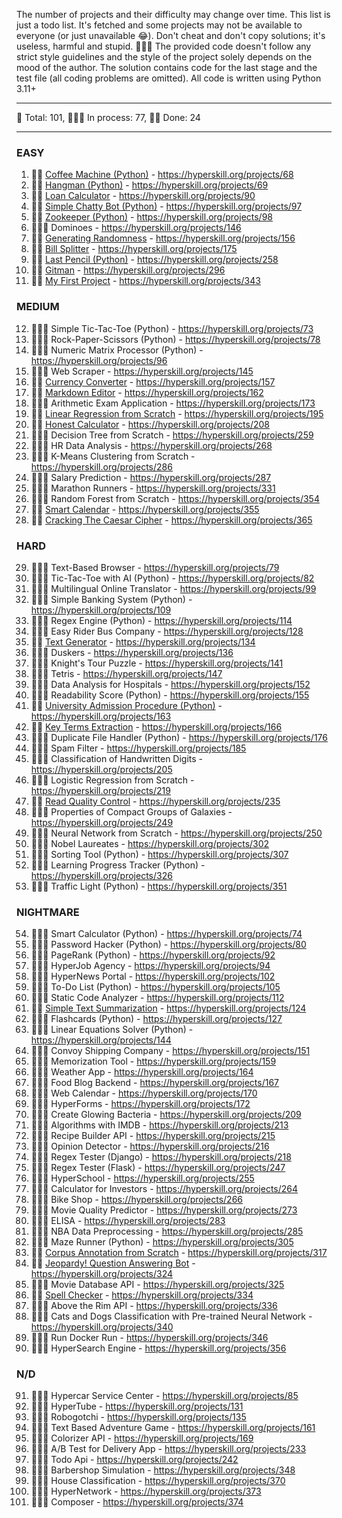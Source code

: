 The number of projects and their difficulty may change over time.
This list is just a todo list. It's fetched and some projects may not be available to everyone (or just unavailable 😂).
Don't cheat and don't copy solutions; it's useless, harmful and stupid. 🤦🏼‍♂️
The provided code doesn't follow any strict style guidelines and the style of the project solely depends on the mood of the author.
The solution contains code for the last stage and the test file (all coding problems are omitted).
All code is written using Python 3.11+

---

🐍 Total: 101, 👷🏼‍♂️ In process: 77, 🐱‍👤 Done: 24

---

### EASY
1) 🐱‍👤 [Coffee Machine (Python)](https://github.com/syyynth/hyperskill/tree/main/python/0068%20-%20Coffee%20Machine%20(Python)) - https://hyperskill.org/projects/68
2) 🐱‍👤 [Hangman (Python)](https://github.com/syyynth/hyperskill/tree/main/python/0069%20-%20Hangman%20(Python)) - https://hyperskill.org/projects/69
3) 🐱‍👤 [Loan Calculator](https://github.com/syyynth/hyperskill/tree/main/python/0090%20-%20Loan%20Calculator) - https://hyperskill.org/projects/90
4) 🐱‍👤 [Simple Chatty Bot (Python)](https://github.com/syyynth/hyperskill/tree/main/python/0097%20-%20Simple%20Chatty%20Bot%20(Python)) - https://hyperskill.org/projects/97
5) 🐱‍👤 [Zookeeper (Python)](https://github.com/syyynth/hyperskill/tree/main/python/0098%20-%20Zookeeper%20(Python)) - https://hyperskill.org/projects/98
6) 👷🏼‍♂️ Dominoes - https://hyperskill.org/projects/146
7) 🐱‍👤 [Generating Randomness](https://github.com/syyynth/hyperskill/tree/main/python/0156%20-%20Generating%20Randomness) - https://hyperskill.org/projects/156
8) 🐱‍👤 [Bill Splitter](https://github.com/syyynth/hyperskill/tree/main/python/0175%20-%20Bill%20Splitter) - https://hyperskill.org/projects/175
9) 🐱‍👤 [Last Pencil (Python)](https://github.com/syyynth/hyperskill/tree/main/python/0258%20-%20Last%20Pencil) - https://hyperskill.org/projects/258
10) 🐱‍👤 [Gitman](https://github.com/syyynth/hyperskill/tree/main/python/0296%20-%20Gitman) - https://hyperskill.org/projects/296
11) 🐱‍👤 [My First Project](https://github.com/syyynth/hyperskill/tree/main/python/0343%20-%20My%20First%20Project) - https://hyperskill.org/projects/343

### MEDIUM
12) 👷🏼‍♂️ Simple Tic-Tac-Toe (Python) - https://hyperskill.org/projects/73
13) 👷🏼‍♂️ Rock-Paper-Scissors (Python) - https://hyperskill.org/projects/78
14) 👷🏼‍♂️ Numeric Matrix Processor (Python) - https://hyperskill.org/projects/96
15) 👷🏼‍♂️ Web Scraper - https://hyperskill.org/projects/145
16) 🐱‍👤 [Currency Converter](https://github.com/syyynth/hyperskill/tree/main/python/0157%20-%20Currency%20Converter) - https://hyperskill.org/projects/157
17) 🐱‍👤 [Markdown Editor](https://github.com/syyynth/hyperskill/tree/main/python/0162%20-%20Markdown%20Editor) - https://hyperskill.org/projects/162
18) 👷🏼‍♂️ Arithmetic Exam Application - https://hyperskill.org/projects/173
19) 🐱‍👤 [Linear Regression from Scratch](https://github.com/syyynth/hyperskill/tree/main/python/0195%20-%20Linear%20Regression%20from%20Scratch) - https://hyperskill.org/projects/195
20) 🐱‍👤 [Honest Calculator](https://github.com/syyynth/hyperskill/tree/main/python/0208%20-%20Honest%20Calculator) - https://hyperskill.org/projects/208
21) 👷🏼‍♂️ Decision Tree from Scratch - https://hyperskill.org/projects/259
22) 👷🏼‍♂️ HR Data Analysis - https://hyperskill.org/projects/268
23) 👷🏼‍♂️ K-Means Clustering from Scratch - https://hyperskill.org/projects/286
24) 👷🏼‍♂️ Salary Prediction - https://hyperskill.org/projects/287
25) 👷🏼‍♂️ Marathon Runners - https://hyperskill.org/projects/331
26) 👷🏼‍♂️ Random Forest from Scratch - https://hyperskill.org/projects/354
27) 🐱‍👤 [Smart Calendar](https://github.com/syyynth/hyperskill/tree/main/python/0355%20-%20Smart%20Calendar) - https://hyperskill.org/projects/355
28) 🐱‍👤 [Cracking The Caesar Cipher](https://github.com/syyynth/hyperskill/tree/main/python/0365%20-%20Cracking%20The%20Caesar%20Cipher) - https://hyperskill.org/projects/365

### HARD
29) 👷🏼‍♂️ Text-Based Browser - https://hyperskill.org/projects/79
30) 👷🏼‍♂️ Tic-Tac-Toe with AI (Python) - https://hyperskill.org/projects/82
31) 👷🏼‍♂️ Multilingual Online Translator - https://hyperskill.org/projects/99
32) 👷🏼‍♂️ Simple Banking System (Python) - https://hyperskill.org/projects/109
33) 👷🏼‍♂️ Regex Engine (Python) - https://hyperskill.org/projects/114
34) 👷🏼‍♂️ Easy Rider Bus Company - https://hyperskill.org/projects/128
35) 🐱‍👤 [Text Generator](https://github.com/syyynth/hyperskill/tree/main/python/0134%20-%20Text%20Generator) - https://hyperskill.org/projects/134
36) 👷🏼‍♂️ Duskers - https://hyperskill.org/projects/136
37) 👷🏼‍♂️ Knight's Tour Puzzle - https://hyperskill.org/projects/141
38) 👷🏼‍♂️ Tetris - https://hyperskill.org/projects/147
39) 👷🏼‍♂️ Data Analysis for Hospitals - https://hyperskill.org/projects/152
40) 👷🏼‍♂️ Readability Score (Python) - https://hyperskill.org/projects/155
41) 🐱‍👤 [University Admission Procedure (Python)](https://github.com/syyynth/hyperskill/tree/main/python/0163%20-%20University%20Admission%20Procedure%20(Python)) - https://hyperskill.org/projects/163
42) 🐱‍👤 [Key Terms Extraction](https://github.com/syyynth/hyperskill/tree/main/python/0166%20-%20Key%20Terms%20Extraction) - https://hyperskill.org/projects/166
43) 👷🏼‍♂️ Duplicate File Handler (Python) - https://hyperskill.org/projects/176
44) 👷🏼‍♂️ Spam Filter - https://hyperskill.org/projects/185
45) 👷🏼‍♂️ Classification of Handwritten Digits - https://hyperskill.org/projects/205
46) 👷🏼‍♂️ Logistic Regression from Scratch - https://hyperskill.org/projects/219
47) 🐱‍👤 [Read Quality Control](https://github.com/syyynth/hyperskill/tree/main/python/0235%20-%20Read%20Quality%20Control) - https://hyperskill.org/projects/235
48) 👷🏼‍♂️ Properties of Compact Groups of Galaxies - https://hyperskill.org/projects/249
49) 👷🏼‍♂️ Neural Network from Scratch - https://hyperskill.org/projects/250
50) 👷🏼‍♂️ Nobel Laureates - https://hyperskill.org/projects/302
51) 👷🏼‍♂️ Sorting Tool (Python) - https://hyperskill.org/projects/307
52) 👷🏼‍♂️ Learning Progress Tracker (Python) - https://hyperskill.org/projects/326
53) 👷🏼‍♂️ Traffic Light (Python) - https://hyperskill.org/projects/351

### NIGHTMARE
54) 👷🏼‍♂️ Smart Calculator (Python) - https://hyperskill.org/projects/74
55) 👷🏼‍♂️ Password Hacker (Python) - https://hyperskill.org/projects/80
56) 👷🏼‍♂️ PageRank (Python) - https://hyperskill.org/projects/92
57) 👷🏼‍♂️ HyperJob Agency - https://hyperskill.org/projects/94
58) 👷🏼‍♂️ HyperNews Portal - https://hyperskill.org/projects/102
59) 👷🏼‍♂️ To-Do List (Python) - https://hyperskill.org/projects/105
60) 👷🏼‍♂️ Static Code Analyzer - https://hyperskill.org/projects/112
61) 🐱‍👤 [Simple Text Summarization](https://github.com/syyynth/hyperskill/tree/main/python/0124%20-%20Simple%20Text%20Summarization) - https://hyperskill.org/projects/124
62) 👷🏼‍♂️ Flashcards (Python) - https://hyperskill.org/projects/127
63) 👷🏼‍♂️ Linear Equations Solver (Python) - https://hyperskill.org/projects/144
64) 👷🏼‍♂️ Convoy Shipping Company - https://hyperskill.org/projects/151
65) 👷🏼‍♂️ Memorization Tool - https://hyperskill.org/projects/159
66) 👷🏼‍♂️ Weather App - https://hyperskill.org/projects/164
67) 👷🏼‍♂️ Food Blog Backend - https://hyperskill.org/projects/167
68) 👷🏼‍♂️ Web Calendar - https://hyperskill.org/projects/170
69) 👷🏼‍♂️ HyperForms - https://hyperskill.org/projects/172
70) 👷🏼‍♂️ Create Glowing Bacteria - https://hyperskill.org/projects/209
71) 👷🏼‍♂️ Algorithms with IMDB - https://hyperskill.org/projects/213
72) 👷🏼‍♂️ Recipe Builder API - https://hyperskill.org/projects/215
73) 👷🏼‍♂️ Opinion Detector - https://hyperskill.org/projects/216
74) 👷🏼‍♂️ Regex Tester (Django) - https://hyperskill.org/projects/218
75) 👷🏼‍♂️ Regex Tester (Flask) - https://hyperskill.org/projects/247
76) 👷🏼‍♂️ HyperSchool - https://hyperskill.org/projects/255
77) 👷🏼‍♂️ Calculator for Investors - https://hyperskill.org/projects/264
78) 👷🏼‍♂️ Bike Shop - https://hyperskill.org/projects/266
79) 👷🏼‍♂️ Movie Quality Predictor - https://hyperskill.org/projects/273
80) 👷🏼‍♂️ ELISA - https://hyperskill.org/projects/283
81) 👷🏼‍♂️ NBA Data Preprocessing - https://hyperskill.org/projects/285
82) 👷🏼‍♂️ Maze Runner (Python) - https://hyperskill.org/projects/305
83) 🐱‍👤 [Corpus Annotation from Scratch](https://github.com/syyynth/hyperskill/tree/main/python/0317%20-%20Corpus%20Annotation%20from%20Scratch) - https://hyperskill.org/projects/317
84) 🐱‍👤 [Jeopardy! Question Answering Bot](https://github.com/syyynth/hyperskill/tree/main/python/0324%20-%20Jeopardy!%20Question%20Answering%20Bot) - https://hyperskill.org/projects/324
85) 👷🏼‍♂️ Movie Database API - https://hyperskill.org/projects/325
86) 🐱‍👤 [Spell Checker](https://github.com/syyynth/hyperskill/tree/main/python/0334%20-%20Spell%20Checker) - https://hyperskill.org/projects/334
87) 👷🏼‍♂️ Above the Rim API - https://hyperskill.org/projects/336
88) 👷🏼‍♂️ Cats and Dogs Classification with Pre-trained Neural Network - https://hyperskill.org/projects/340
89) 👷🏼‍♂️ Run Docker Run - https://hyperskill.org/projects/346
90) 👷🏼‍♂️ HyperSearch Engine - https://hyperskill.org/projects/356

### N/D
91) 👷🏼‍♂️ Hypercar Service Center - https://hyperskill.org/projects/85
92) 👷🏼‍♂️ HyperTube - https://hyperskill.org/projects/131
93) 👷🏼‍♂️ Robogotchi - https://hyperskill.org/projects/135
94) 👷🏼‍♂️ Text Based Adventure Game - https://hyperskill.org/projects/161
95) 👷🏼‍♂️ Colorizer API - https://hyperskill.org/projects/169
96) 👷🏼‍♂️ A/B Test for Delivery App - https://hyperskill.org/projects/233
97) 👷🏼‍♂️ Todo Api - https://hyperskill.org/projects/242
98) 👷🏼‍♂️ Barbershop Simulation - https://hyperskill.org/projects/348
99) 👷🏼‍♂️ House Classification - https://hyperskill.org/projects/370
100) 👷🏼‍♂️ HyperNetwork - https://hyperskill.org/projects/373
101) 👷🏼‍♂️ Composer - https://hyperskill.org/projects/374
